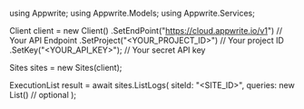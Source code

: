 using Appwrite;
using Appwrite.Models;
using Appwrite.Services;

Client client = new Client()
    .SetEndPoint("https://cloud.appwrite.io/v1") // Your API Endpoint
    .SetProject("<YOUR_PROJECT_ID>") // Your project ID
    .SetKey("<YOUR_API_KEY>"); // Your secret API key

Sites sites = new Sites(client);

ExecutionList result = await sites.ListLogs(
    siteId: "<SITE_ID>",
    queries: new List<string>() // optional
);